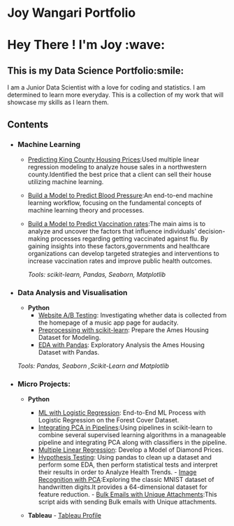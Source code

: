 # Joy Wangari Portfolio
<h1> Hey There ! I'm Joy :wave: </h1>
<h2> This is my Data Science Portfolio:smile: </h2>

I am a Junior Data Scientist with a love for coding and statistics. I am determined to learn more everyday.
This is a collection of my work that will showcase my skills as I learn them.
## Contents

- ### Machine Learning

	- [Predicting King County Housing Prices](https://github.com/JoyKarey/Phase-2-Project/blob/main/Student.ipynb):Used multiple linear regression modeling to analyze house sales in a northwestern county.Identified the best price that a client can sell their house utilizing machine learning.
 	- [Build a Model to Predict Blood Pressure](https://github.com/JoyKarey/Joy-Wangari-Portfolio/blob/main/Notebooks/Machine_Learning_Fundamentals.ipynb):An end-to-end machine learning workflow, focusing on the fundamental concepts of machine learning theory and processes.
  - [Build a Model to Predict Vaccination rates](https://github.com/JoyKarey/phase-3-project/blob/master/notebook.ipynb):The main aims is to analyze and uncover the factors that influence individuals' decision-making processes regarding getting vaccinated against flu. By gaining insights into these factors,governments and healthcare organizations can develop targeted strategies and interventions to increase vaccination rates and improve public health outcomes.

	_Tools: scikit-learn, Pandas, Seaborn, Matplotlib_ 



- ### Data Analysis and Visualisation
	- __Python__
   		- [Website A/B Testing](https://github.com/JoyKarey/dsc-pandas-eda-lab/blob/master/index.ipynb): Investigating whether data is collected from the homepage of a music app page for audacity.
   		- [Preprocessing with scikit-learn](https://github.com/JoyKarey/dsc-sklearn-preprocessing-lab/blob/master/index%20.ipynb): Prepare the Ames Housing Dataset for Modeling.
		- [EDA with Pandas](https://github.com/JoyKarey/dsc-pandas-eda-lab/blob/master/index.ipynb): Exploratory Analysis the Ames Housing Dataset with Pandas.
     
		
		
	_Tools: Pandas, Seaborn ,Scikit-Learn and Matplotlib_

	
- ### Micro Projects: 

	- __Python__
                
		- [ML with Logistic Regression](https://github.com/JoyKarey/dsc-logistic-regression-lab/blob/master/Logistic_Regression.ipynb): End-to-End ML Process with Logistic Regression on the Forest Cover Dataset.
 		 - [Integrating PCA in Pipelines](https://github.com/JoyKarey/Joy-Wangari-Portfolio/blob/main/Notebooks/Integrating%20PCA%20in%20Pipelines.ipynb):Using pipelines in scikit-learn to combine several supervised learning algorithms in a manageable pipeline and integrating PCA along with classifiers in the pipeline. 
		- [Multiple Linear Regression](https://github.com/JoyKarey/dsc-multiple-regression-cumulative-lab/blob/master/Multiple_Linear_Regression.ipynb): Develop a Model of Diamond Prices.
  		- [Hypothesis Testing](https://github.com/JoyKarey/dsc-hypothesis-testing-lab/blob/master/HypothesisTestingCumulativeLab.ipynb): Using pandas to clean up a dataset and perform some EDA, then perform statistical tests and interpret their results in order to Analyze Health Trends.
                - [Image Recognition with PCA](https://github.com/JoyKarey/Joy-Wangari-Portfolio/blob/main/Notebooks/Image%20Recognition%20with%20PCA.ipynb):Exploring the classic MNIST dataset of handwritten digits.It provides a 64-dimensional dataset for feature reduction.
               - [Bulk Emails with Unique Attachments](https://github.com/JoyKarey/Bulk-Emails/blob/master/BULK_MAILS.py):This script aids with sending Bulk emails with Unique attachments.
	- __Tableau__
              - [Tableau Profile](https://public.tableau.com/app/profile/joy.wangari)
		



